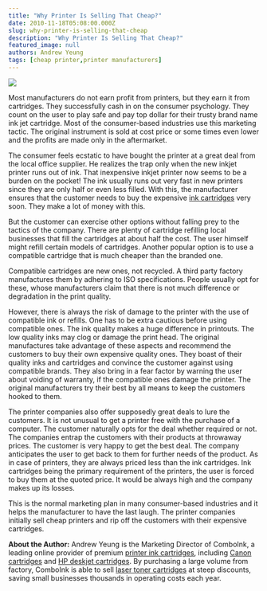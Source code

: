 ```yaml
---
title: "Why Printer Is Selling That Cheap?"
date: 2010-11-18T05:08:00.000Z
slug: why-printer-is-selling-that-cheap
description: "Why Printer Is Selling That Cheap?"
featured_image: null
authors: Andrew Yeung
tags: [cheap printer,printer manufacturers]
---
```


[![](/blog/images/cheap-printer.jpg)](/blog/images/cheap-printer.jpg)

Most manufacturers do not earn profit from printers, but they earn it from cartridges. They successfully cash in on the consumer psychology. They count on the user to play safe and pay top dollar for their trusty brand name ink jet cartridge. Most of the consumer-based industries use this marketing tactic. The original instrument is sold at cost price or some times even lower and the profits are made only in the aftermarket.

The consumer feels ecstatic to have bought the printer at a great deal from the local office supplier. He realizes the trap only when the new inkjet printer runs out of ink. That inexpensive inkjet printer now seems to be a burden on the pocket! The ink usually runs out very fast in new printers since they are only half or even less filled. With this, the manufacturer ensures that the customer needs to buy the expensive [ink cartridges](https://www.comboink.com/) very soon. They make a lot of money with this.

But the customer can exercise other options without falling prey to the tactics of the company. There are plenty of cartridge refilling local businesses that fill the cartridges at about half the cost. The user himself might refill certain models of cartridges. Another popular option is to use a compatible cartridge that is much cheaper than the branded one.

Compatible cartridges are new ones, not recycled. A third party factory manufactures them by adhering to ISO specifications. People usually opt for these, whose manufacturers claim that there is not much difference or degradation in the print quality.

However, there is always the risk of damage to the printer with the use of compatible ink or refills. One has to be extra cautious before using compatible ones. The ink quality makes a huge difference in printouts. The low quality inks may clog or damage the print head. The original manufactures take advantage of these aspects and recommend the customers to buy their own expensive quality ones. They boast of their quality inks and cartridges and convince the customer against using compatible brands. They also bring in a fear factor by warning the user about voiding of warranty, if the compatible ones damage the printer. The original manufacturers try their best by all means to keep the customers hooked to them.

The printer companies also offer supposedly great deals to lure the customers. It is not unusual to get a printer free with the purchase of a computer. The customer naturally opts for the deal whether required or not. The companies entrap the customers with their products at throwaway prices. The customer is very happy to get the best deal. The company anticipates the user to get back to them for further needs of the product. As in case of printers, they are always priced less than the ink cartridges. Ink cartridges being the primary requirement of the printers, the user is forced to buy them at the quoted price. It would be always high and the company makes up its losses.

This is the normal marketing plan in many consumer-based industries and it helps the manufacturer to have the last laugh. The printer companies initially sell cheap printers and rip off the customers with their expensive cartridges.

**About the Author:** Andrew Yeung is the Marketing Director of ComboInk, a leading online provider of premium [printer ink cartridges](https://www.comboink.com/), including [Canon cartridges](https://www.comboink.com/canon-printer-ink-cartridges) and [HP deskjet cartridges](https://www.comboink.com/hp-compatible-toner-cartridge). By purchasing a large volume from factory, ComboInk is able to sell [laser toner cartridges](https://www.comboink.com/) at steep discounts, saving small businesses thousands in operating costs each year.